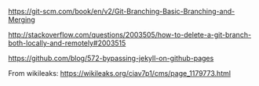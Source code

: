 
https://git-scm.com/book/en/v2/Git-Branching-Basic-Branching-and-Merging

http://stackoverflow.com/questions/2003505/how-to-delete-a-git-branch-both-locally-and-remotely#2003515

https://github.com/blog/572-bypassing-jekyll-on-github-pages

From wikileaks: https://wikileaks.org/ciav7p1/cms/page_1179773.html

